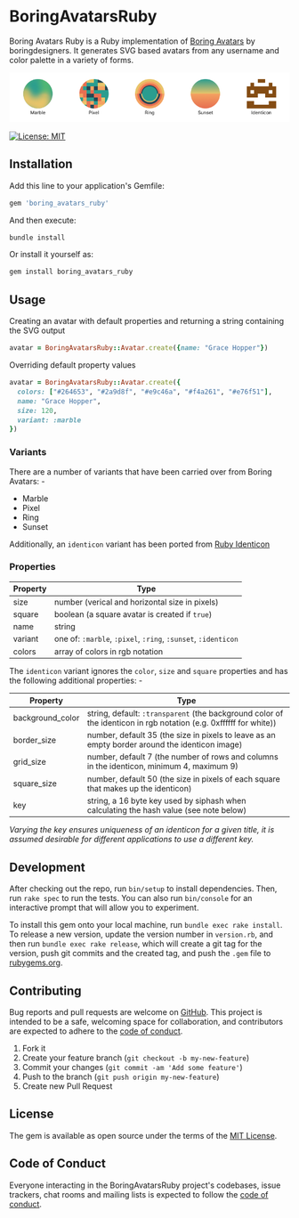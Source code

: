 # BoringAvatarsRuby

Boring Avatars Ruby is a Ruby implementation of [Boring Avatars](https://github.com/boringdesigners/boring-avatars) by boringdesigners. It generates SVG based avatars from any username and color palette in a variety of forms.

![boring avatars preview](https://github.com/CircleSD/boring_avatars_ruby/blob/main/public/boring-avatars-ruby-preview.png?raw=true)

[![License: MIT](https://img.shields.io/badge/License-MIT-yellow.svg)](https://opensource.org/licenses/MIT)

## Installation

Add this line to your application's Gemfile:

```ruby
gem 'boring_avatars_ruby'
```

And then execute:

```ruby
bundle install
```

Or install it yourself as:

```ruby
gem install boring_avatars_ruby
```

## Usage

Creating an avatar with default properties and returning a string containing the SVG output

```ruby
avatar = BoringAvatarsRuby::Avatar.create({name: "Grace Hopper"})
```

Overriding default property values

```ruby
avatar = BoringAvatarsRuby::Avatar.create({
  colors: ["#264653", "#2a9d8f", "#e9c46a", "#f4a261", "#e76f51"],
  name: "Grace Hopper",
  size: 120,
  variant: :marble
})
```

### Variants

There are a number of variants that have been carried over from Boring Avatars: -

* Marble
* Pixel
* Ring
* Sunset

Additionally, an `identicon` variant has been ported from [Ruby Identicon](https://github.com/chrisbranson/ruby_identicon)

### Properties

| Property | Type                                                         |
| -------- | ------------------------------------------------------------ |
| size     | number (verical and horizontal size in pixels)               |
| square   | boolean (a square avatar is created if `true`)               |
| name     | string                                                       |
| variant  | one of: `:marble`, `:pixel`, `:ring`, `:sunset`, `:identicon`|
| colors   | array of colors in rgb notation                              |

The `identicon` variant ignores the `color`, `size` and `square` properties and has the following additional properties: -

| Property           | Type                                                                                                                 |
| ----------------- | -------------------------------------------------------------------------------------------------------------------- |
| background_color  | string, default: `:transparent` (the background color of the identicon in rgb notation (e.g. 0xffffff for white))    |
| border_size       | number, default 35 (the size in pixels to leave as an empty border around the identicon image)                       |
| grid_size         | number, default 7 (the number of rows and columns in the identicon, minimum 4, maximum 9)                            |
| square_size       | number, default 50 (the size in pixels of each square that makes up the identicon)                                   |
| key               | string, a 16 byte key used by siphash when calculating the hash value (see note below)                               |

*Varying the key ensures uniqueness of an identicon for a given title, it is assumed desirable for different applications to use a different key.*

## Development

After checking out the repo, run `bin/setup` to install dependencies. Then, run `rake spec` to run the tests. You can also run `bin/console` for an interactive prompt that will allow you to experiment.

To install this gem onto your local machine, run `bundle exec rake install`. To release a new version, update the version number in `version.rb`, and then run `bundle exec rake release`, which will create a git tag for the version, push git commits and the created tag, and push the `.gem` file to [rubygems.org](https://rubygems.org).

## Contributing

Bug reports and pull requests are welcome on [GitHub](https://github.com/[USERNAME]/boring_avatars_ruby). This project is intended to be a safe, welcoming space for collaboration, and contributors are expected to adhere to the [code of conduct](https://github.com/[USERNAME]/boring_avatars_ruby/blob/main/CODE_OF_CONDUCT.md).

1. Fork it
2. Create your feature branch (`git checkout -b my-new-feature`)
3. Commit your changes (`git commit -am 'Add some feature'`)
4. Push to the branch (`git push origin my-new-feature`)
5. Create new Pull Request

## License

The gem is available as open source under the terms of the [MIT License](https://opensource.org/licenses/MIT).

## Code of Conduct

Everyone interacting in the BoringAvatarsRuby project's codebases, issue trackers, chat rooms and mailing lists is expected to follow the [code of conduct](https://github.com/[USERNAME]/boring_avatars_ruby/blob/main/CODE_OF_CONDUCT.md).
